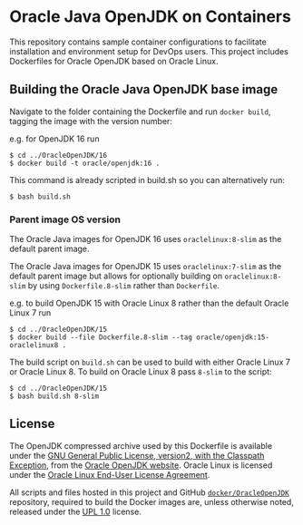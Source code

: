 Oracle Java OpenJDK on Containers
=====
This repository contains sample container configurations to facilitate installation and environment setup for DevOps users. This project includes Dockerfiles for Oracle OpenJDK based on Oracle Linux.

## Building the Oracle Java OpenJDK base image
Navigate to the folder containing the Dockerfile and run `docker build`, tagging the image with the version number:

e.g. for OpenJDK 16 run
```
$ cd ../OracleOpenJDK/16
$ docker build -t oracle/openjdk:16 .
```

This command is already scripted in build.sh so you can alternatively run:
```
$ bash build.sh
```

### Parent image OS version

The Oracle Java images for OpenJDK 16 uses `oraclelinux:8-slim` as the default parent image.

The Oracle Java images for OpenJDK 15 uses `oraclelinux:7-slim` as the default parent image but allows for optionally building on `oraclelinux:8-slim` by using  `Dockerfile.8-slim` rather than `Dockerfile`.

e.g. to build OpenJDK 15 with Oracle Linux 8 rather than the default Oracle Linux 7 run

```
$ cd ../OracleOpenJDK/15
$ docker build --file Dockerfile.8-slim --tag oracle/openjdk:15-oraclelinux8 .
```

The build script on `build.sh` can be used to build with either Oracle Linux 7 or Oracle Linux 8. To build on Oracle Linux 8 pass `8-slim` to the script: 

```
$ cd ../OracleOpenJDK/15
$ bash build.sh 8-slim
```


## License
The OpenJDK compressed archive used by this Dockerfile is available under the [GNU General Public License, version2, with the Classpath Exception](https://openjdk.java.net/legal/gplv2+ce.html), from the [Oracle OpenJDK website](https://jdk.java.net).
Oracle Linux is licensed under the [Oracle Linux End-User License Agreement](https://oss.oracle.com/ol/EULA).

All scripts and files hosted in this project and GitHub [`docker/OracleOpenJDK`](./) repository, required to build the Docker images are, unless otherwise noted, released under the [UPL 1.0](https://oss.oracle.com/licenses/upl/) license.
